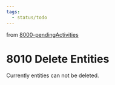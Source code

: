```yaml
---
tags:
  - status/todo
---
```

from [8000-pendingActivities](8000-pendingActivities.md)
# 8010 Delete Entities
Currently entities can not be deleted.